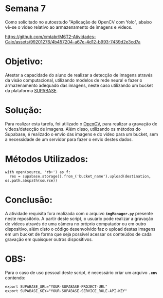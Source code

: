 # Semana 7 
Como solicitado no autoestudo "Aplicação de OpenCV com Yolo", abaixo vê-se o vídeo relativo ao armazenamento de imagens e vídeos.


https://github.com/cmtabr/M6T2-Atividades-Caio/assets/99201276/4b457204-a67e-4d12-b993-7439d2e3cd7a



# Objetivo: 
Atestar a capacidade do aluno de realizar a detecção de imagens através da visão computacional, utilizando modelos de rede neural e fazer o armazenamento adequado das imagens, neste caso utilizando um bucket da plataforma [SUPABASE](https://supabase.com/).

# Solução: 
Para realizar esta tarefa, foi utilizado o [OpenCV](https://opencv.org/), para realizar a gravação de vídeos/detecção de imagens. Além disso, utilizando os métodos do Supabase, é realizado o envio das imagens e do vídeo para um bucket, sem a necessidade de um servidor para fazer o envio destes dados.

# Métodos Utilizados: 
``` 
with open(source, 'rb+') as f:
  res = supabase.storage().from_('bucket_name').upload(destination, os.path.abspath(source))
```

# Conclusão: 
A atividade requisita fora realizada com o arquivo **`imgManager.py`** presente neste repositório. A partir deste script, o usuário pode realizar a gravação de vídeos através de uma câmera no próprio computador ou em outro dispositivo, além disto o código desenvolvido faz o upload destas imagens em um bucket de forma que seja possível acessar os conteúdos de cada gravação em quaisquer outros dispositivos. 

# OBS: 
Para o caso de uso pessoal deste script, é necessário criar um arquivo **`.env`** contendo: 
```
export SUPABASE_URL="YOUR-SUPABASE-PROJECT-URL"
export SUPABASE_KEY="YOUR-SUPABASE-SERVICE_ROLE-API-KEY"
```

